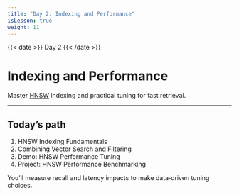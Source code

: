 ```yaml
---
title: "Day 2: Indexing and Performance"
isLesson: true
weight: 11
---
```


{{< date >}} Day 2 {{< /date >}}

# Indexing and Performance

Master [HNSW](https://qdrant.tech/articles/filtrable-hnsw/) indexing and practical tuning for fast retrieval.

---

## Today’s path

1. HNSW Indexing Fundamentals
2. Combining Vector Search and Filtering
3. Demo: HNSW Performance Tuning
4. Project: HNSW Performance Benchmarking

You’ll measure recall and latency impacts to make data‑driven tuning choices.

